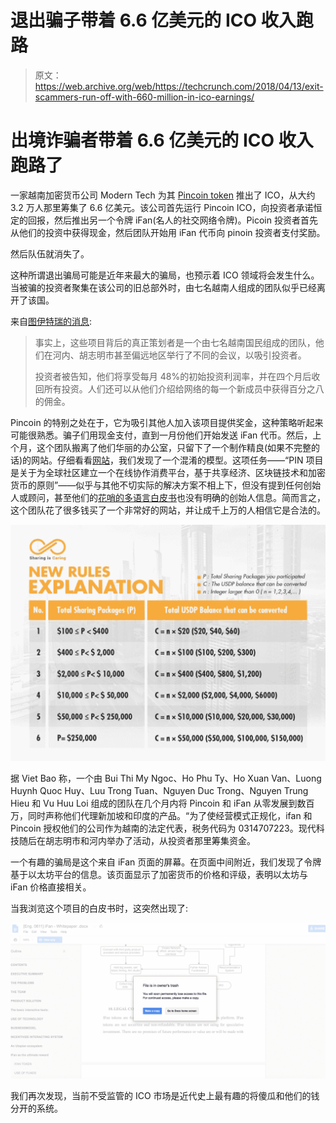 # 退出骗子带着 6.6 亿美元的 ICO 收入跑路 

> 原文：<https://web.archive.org/web/https://techcrunch.com/2018/04/13/exit-scammers-run-off-with-660-million-in-ico-earnings/>

# 出境诈骗者带着 6.6 亿美元的 ICO 收入跑路了

一家越南加密货币公司 Modern Tech 为其 [Pincoin token](https://web.archive.org/web/20221218064610/https://pincoin.io/) 推出了 ICO，从大约 3.2 万人那里筹集了 6.6 亿美元。该公司首先运行 Pincoin ICO，向投资者承诺恒定的回报，然后推出另一个令牌 iFan(名人的社交网络令牌)。Picoin 投资者首先从他们的投资中获得现金，然后团队开始用 iFan 代币向 pinoin 投资者支付奖励。

然后队伍就消失了。

这种所谓退出骗局可能是近年来最大的骗局，也预示着 ICO 领域将会发生什么。当被骗的投资者聚集在该公司的旧总部外时，由七名越南人组成的团队似乎已经离开了该国。

来自[图伊特瑞的消息](https://web.archive.org/web/20221218064610/https://tuoitrenews.vn/news/business/20180409/vietnamese-cryptocurrency-scam-allegedly-deceives-thousands-to-swindle-660mn/45001.html):

> 事实上，这些项目背后的真正策划者是一个由七名越南国民组成的团队，他们在河内、胡志明市甚至偏远地区举行了不同的会议，以吸引投资者。
> 
> 投资者被告知，他们将享受每月 48%的初始投资利润率，并在四个月后收回所有投资。人们还可以从他们介绍给网络的每一个新成员中获得百分之八的佣金。

Pincoin 的特别之处在于，它为吸引其他人加入该项目提供奖金，这种策略听起来可能很熟悉。骗子们用现金支付，直到一月份他们开始发送 iFan 代币。然后，上个月，这个团队搬离了他们华丽的办公室，只留下了一个制作精良(如果不完整的话)的网站。仔细看看[网站](https://web.archive.org/web/20221218064610/https://pincoin.io/#principle)，我们发现了一个混淆的模型。这项任务——“PIN 项目是关于为全球社区建立一个在线协作消费平台，基于共享经济、区块链技术和加密货币的原则”——似乎与其他不切实际的解决方案不相上下，但没有提到任何创始人或顾问，甚至他们的[花哨的多语言白皮书](https://web.archive.org/web/20221218064610/https://drive.google.com/file/d/1DFlVDArLGi5bWtMlIsnJS-iODPd8o6px/edit)也没有明确的创始人信息。简而言之，这个团队花了很多钱买了一个非常好的网站，并让成千上万的人相信它是合法的。

![](img/cedcd7be135b2fa39f59fd7d9ba77911.png)

据 Viet Bao 称，一个由 Bui Thi My Ngoc、Ho Phu Ty、Ho Xuan Van、Luong Huynh Quoc Huy、Luu Trong Tuan、Nguyen Duc Trong、Nguyen Trung Hieu 和 Vu Huu Loi 组成的团队在几个月内将 Pincoin 和 iFan 从零发展到数百万，同时声称他们代理新加坡和印度的产品。“为了使经营模式正规化，ifan 和 Pincoin 授权他们的公司作为越南的法定代表，税务代码为 0314707223。现代科技随后在胡志明市和河内举办了活动，从投资者那里筹集资金。

一个有趣的骗局是这个来自 iFan 页面的屏幕。在页面中间附近，我们发现了令牌基于以太坊平台的信息。该页面显示了加密货币的价格和评级，表明以太坊与 iFan 价格直接相关。


当我浏览这个项目的白皮书时，这突然出现了:

![](img/d3a5615ffece47a11f1b40eae4001cfd.png)

我们再次发现，当前不受监管的 ICO 市场是近代史上最有趣的将傻瓜和他们的钱分开的系统。